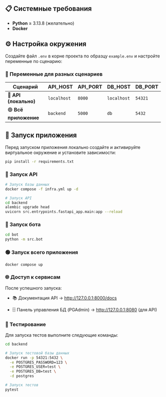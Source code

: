 ## 📋 Системные требования

- **Python** ≥ 3.13.8 (желательно)
- **Docker**

## ⚙️ Настройка окружения

Создайте файл `.env` в корне проекта по образцу `example.env` и настройте переменные по сценарию:

### 🎯 Переменные для разных сценариев

| Сценарий | API_HOST | API_PORT | DB_HOST | DB_PORT |
|----------|----------|----------|---------|---------|
| 🔴 **API (локально)** | `localhost` | `8000` | `localhost` | `54321` |
| 🟢 **Всё приложение** | `backend` | `5000` | `db` | `5432` |

## 🚀 Запуск приложения

Перед запуском приложения локально создайте и активируйте виртуальное окружение и установите зависимости:
```sh
pip install -r requirements.txt
```

### 🔴 Запуск API
```sh
# Запуск базы данных
docker compose -f infra.yml up -d

# Запуск API
cd backend
alembic upgrade head
uvicorn src.entrypoints.fastapi_app.main:app --reload
```

### 🤖 Запуск бота
```bash
cd bot
python -m src.bot
```

### 🟢 Запуск всего приложения
```sh
docker compose up
```

### 🌐 Доступ к сервисам
После успешного запуска:

- 📚 Документация API → http://127.0.0.1:8000/docs

- 🗄️ Панель управления БД (PGAdmin) → http://127.0.0.1:8080 (для API)

### 🧪 Тестирование
Для запуска тестов выполните следующие команды:
```sh
cd backend

# Запуск тестовой базы данных
docker run -p 54321:5432 \
  -e POSTGRES_PASSWORD=123 \
  -e POSTGRES_USER=test \
  -e POSTGRES_DB=test \
  -d postgres

# Запуск тестов
pytest
```